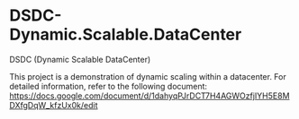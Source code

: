# DSDC-Dynamic.Scalable.DataCenter
DSDC (Dynamic Scalable DataCenter)

This project is a demonstration of dynamic scaling within a datacenter.
For detailed information, refer to the following document:
https://docs.google.com/document/d/1dahyqPJrDCT7H4AGWOzfjIYH5E8MDXfgDqW_kfzUx0k/edit
